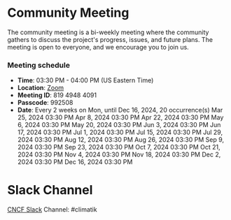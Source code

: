 # Community Meeting

The community meeting is a bi-weekly meeting where the community gathers to discuss the project's progress, issues, and future plans. 
The meeting is open to everyone, and we encourage you to join us.

### Meeting schedule

- **Time**: 03:30 PM - 04:00 PM (US Eastern Time)
- **Location**: [Zoom](https://us06web.zoom.us/j/81949484091?pwd=sHAQadKGO5e9wp7rEsDRbinaCZKsMF.1)
- **Meeting ID**: 819 4948 4091
- **Passcode**: 992508
- **Date**: Every 2 weeks on Mon, until Dec 16, 2024, 20 occurrence(s)
        Mar 25, 2024 03:30 PM
        Apr 8, 2024 03:30 PM
        Apr 22, 2024 03:30 PM
        May 6, 2024 03:30 PM
        May 20, 2024 03:30 PM
        Jun 3, 2024 03:30 PM
        Jun 17, 2024 03:30 PM
        Jul 1, 2024 03:30 PM
        Jul 15, 2024 03:30 PM
        Jul 29, 2024 03:30 PM
        Aug 12, 2024 03:30 PM
        Aug 26, 2024 03:30 PM
        Sep 9, 2024 03:30 PM
        Sep 23, 2024 03:30 PM
        Oct 7, 2024 03:30 PM
        Oct 21, 2024 03:30 PM
        Nov 4, 2024 03:30 PM
        Nov 18, 2024 03:30 PM
        Dec 2, 2024 03:30 PM
        Dec 16, 2024 03:30 PM


# Slack Channel
[CNCF Slack](https://communityinviter.com/apps/cloud-native/cncf) Channel: #climatik        